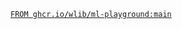 [`FROM ghcr.io/wlib/ml-playground:main`](https://github.com/wlib/ml-playground/pkgs/container/ml-playground)